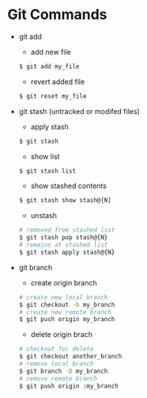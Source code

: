 # Git Commands
* git add
  - add new file
  ``` bash
  $ git add my_file
  ```
  - revert added file
  ``` bash
  $ git reset my_file
  ```

* git stash (untracked or modifed files)  
  - apply stash 
  ``` bash
  $ git stash
  ```
  - show list
  ``` bash
  $ git stash list
  ```
  - show stashed contents
  ``` bash
  $ git stash show stash@{N]
  ```
  - unstash
  ``` bash
  # removed from stashed list 
  $ git stash pop stash@{N}
  # remains at stashed list
  $ git stash apply stash@{N}
  ```

* git branch
  - create origin branch
  ``` bash
  # create new local branch
  $ git checkout -b my_branch
  # create new remote branch
  $ git push origin my_branch
  ```
  - delete origin brach
  ``` bash
  # checkout for delete
  $ git checkout another_branch
  # remove local branch
  $ git branch -D my_branch
  # remove remote branch
  $ git push origin :my_branch
  ```
